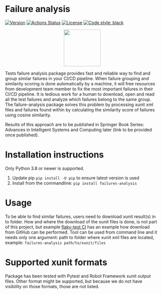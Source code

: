 # Failure analysis

[![Version](https://img.shields.io/pypi/v/failures-analysis.svg)](https://pypi.org/project/failures-analysis/)
[![Actions Status](https://github.com/F-Secure/failures-analysis/workflows/CICD/badge.svg)](https://github.com/F-Secure/failures-analysis/actions)
[![License](https://img.shields.io/badge/License-Apache%202.0-blue.svg)](https://opensource.org/licenses/Apache-2.0)
[![Code style: black](https://img.shields.io/badge/code%20style-black-000000.svg)](https://github.com/psf/black)

<center><img src="https://github.com/F-Secure/failures-analysis/raw/main/docs/imgs/Failures-analysis.png" width="120px" height="120px"/></center>

Tests failure analysis package provides fast and reliable way to find and group similar failures in your CI/CD
pipeline. When failure grouping and similarity scoring is done automatically by a machine, it will free
resources from development team member to fix the most important failures in their CI/CD pipeline. It is tedious
work for a human to download, open and read all the test failures and analyze which failures belong to the same group.
The failure-analysis package solves this problem by processing xunit xml files and failures found within by calculating the similarity score of failures using cosine similarity. 

Results of this approach are to be published in Springer Book Series: Advances in Intelligent Systems and Computing
later (link to be provided once published). 

# Installation instructions

Only Python 3.8 or newer is supported.

1. Update pip `pip install -U pip` to ensure latest version is used
2. Install from the commandline: `pip install failures-analysis`

# Usage
To be able to find similar failures, users need to download xunit result(s) in to folder. How and where the download of
the xunit files is done, is not part of this project, but example
[flaky-test CI](https://github.com/F-Secure/flaky-test-ci/blob/main/download_artifacts.py) has an example
how download from GitHub can be performed. Tool can be used from command line and it needs only one argument:
path to folder where xunit xml files are located, example: 
`failures-analysis path/to/xunit/files`

# Supported xunit formats
Package has been tested with Pytest and Robot Framework xunit output files. Other format might be supported,
but because we do not have visibility on those formats, those are not listed.
